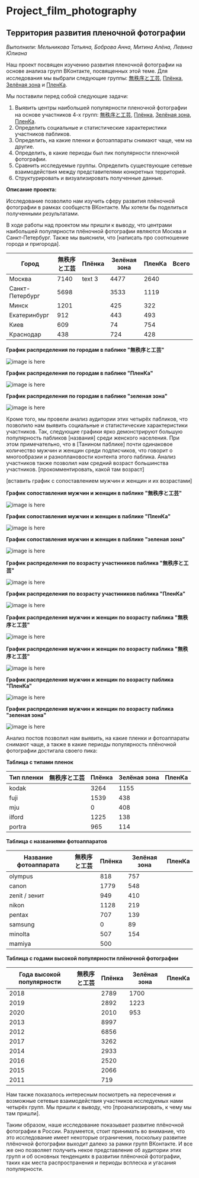 # Project_film_photography
## Территория развития пленочной фотографии
_Выполнили: Мельникова Татьяна, Боброва Анна, Митина Алёна, Левина Юлиана_

Наш проект посвящен изучению развития пленочной фотографии на основе анализа групп ВКонтакте, посвященных этой теме.
Для исследования мы выбрали следующие группы: [無秩序と工芸](https://vk.com/besporyadokitehnologia), [Плёнка](https://vk.com/trita.plenka), [Зелёная зона](https://vk.com/zonazeleni) и [ПленКа](https://vk.com/plenka_predlozhka). 

Мы поставили перед собой следующие задачи:
1. Выявить центры наибольшей популярности пленочной фотографии на основе участников 4-х групп: [無秩序と工芸](https://vk.com/besporyadokitehnologia), [Плёнка](https://vk.com/trita.plenka), [Зелёная зона](https://vk.com/zonazeleni), [ПленКа](https://vk.com/plenka_predlozhka).
2. Определить социальные и статистические характеристики участников пабликов. 
3. Определить, на какие пленки и фотоаппараты снимают чаще, чем на другие.
4. Определить, в какие периоды был пик популярности пленочной фотографии.
5. Сравнить исследуемые группы. Определить существующие сетевые взаимодействия между представителями конкретных территорий.
6. Структурировать и визуализировать полученные данные.

**Описание проекта:**

Исследование позволило нам изучить сферу развития плёночной фотографии в рамках сообществ ВКонтакте. Мы хотели бы поделиться полученными результатами. 

В ходе работы над проектом мы пришли к выводу, что центрами наибольшей популярности плёночной фотографии являются Москва и Санкт-Петербург. 
Также мы выяснили, что [написать про соотношение города и пригорода]. 


Город |無秩序と工芸 | Плёнка | Зелёная зона | ПленКа | Всего 
-------|-------   |------  |-------       |------- |-------
Москва | 7140     | text 3 |    4477      | 2640 
Санкт-Петербург| 5698 |    |    3533      | 1119   |
Минск |  1201  |           |    425       | 322    |
Екатеринбург | 912  |       |   443       | 493    |
Киев | 609  |               |     74      | 754    |
Краснодар | 438  |          |    724      | 428    |

**График распределения по городам в паблике "無秩序と工芸"**

![image is here](City_bt.png)

**График распределения по городам в паблике "ПленКа"**

![image is here](city_plenKa.png)

**График распределения по городам в паблике "зеленая зона"**

![image is here](zonazelenicities.png)

Кроме того, мы провели анализ аудитории этих четырёх пабликов, что позволило нам выявить социальные и статистические характеристики участников. Так, следующие графики ярко демонстрируют большую популярность пабликов [названия] среди женского населения. При этом примечательно, что в [Танином паблике] почти одинаковое количество мужчин и женщин среди подписчиков, что говорит о многообразии и разноплановости контента этого паблика. 
Анализ участников также позволил нам средний возраст большинства участников. [прокомментировать, какой там возраст]

[вставить график с сопоставлением мужчин и женщин и их возрастами] 

**График сопоставления мужчин и женщин в паблике "無秩序と工芸"**

![image is here](sex_bt.png)

**График сопоставления мужчин и женщин в паблике "ПленКа"**

![image is here](sex_plenKa.png)

**График сопоставления мужчин и женщин в паблике "зеленая зона"**

![image is here]()

**График распределения по возрасту участиников паблика "無秩序と工芸"**

![image is here](Birth_bt.png)

**График распределения по возрасту участиников паблика "ПленКа"**

![image is here](birth_plenKa.png)

**График распределения мужчин и женщин по возрасту паблика "無秩序と工芸"**

![image is here](FM_bt.png)

**График распределения мужчин и женщин по возрасту паблика "無秩序と工芸"**

![image is here](zonazelenigraph.png)

**График распределения мужчин и женщин по возрасту паблика "ПленКа"**

![image is here](fm_plenKa.png)

**График распределения мужчин и женщин по возрасту паблика "зеленая зона"**

![image is here](zonazelenimenwomen.png)

Анализ постов позволил нам выявить, на какие пленки и фотоаппараты снимают чаще, а также в какие периоды популярность плёночной фотографии достигала своего пика:



**Таблица с типами пленок**

Тип пленки                |無秩序と工芸 | Плёнка | Зелёная зона | ПленКа | 
--------------------------|-------    |------  |--------------|------- |
kodak                     |           | 3264   | 1155         |
fuji                      |           |   1539 | 438          |
mju                       |           |    0    | 408          |
ilford                    |           | 1225   | 138          |
portra                    |           |  965   | 114          |



**Таблица с названиями фотоаппаратов**

Название фотоаппарата     |無秩序と工芸 | Плёнка | Зелёная зона | ПленКа | 
--------------------------|-------    |------  |--------------|------- |
olympus                   |           |   818  | 757          |
canon                     |           |  1779  | 548          |
zenit / зенит             |           |   949  | 410          |
nikon                     |           |  1128  | 219          |
pentax                    |           |    707 | 139          |
samsung                   |           |    0    | 89           |
minolta                   |           |  507   | 154          |
mamiya                    |           | 500    |              |          |

**Таблица с годами высокой популярности плёночной фотографии**

Года высокой популярности |無秩序と工芸 | Плёнка | Зелёная зона | ПленКа | 
--------------------------|-------    |------  |--------------|------- |
2018                      |           |  2789  | 1700         |
2019                      |           | 2892   | 1223         |
2020                      |           |  2010  | 953          |
2013                     |            | 8997   |              |         |
2012                     |            | 6856  |              |         |
2017                     |            | 3262  |              |         |
2014                     |            | 2933  |              |         |
2016                     |            | 2520  |              |         |
2015                     |            | 2066  |              |         |
2011                     |            | 719  |              |         |

Нам также показалось интересным посмотреть на пересечения и возможные сетевые взаимодействия участников исследуемых нами четырёх групп. Мы пришли к выводу, что [проанализировать, к чему мы там пришли]. 

Таким образом, наше исследование показывает развитие плёночной фотографии в России. Разумеется, стоит принимать во внимание, что это исследование имеет некоторые ограничения, поскольку развитие плёночной фотографии выходит далеко за рамки групп ВКонтакте. И все же оно позволяет получить некое представление об аудитории этих групп и об основных тенденциях в развитии плёночной фотографии, таких как места распространения и периоды всплеска и угасания популярности.

